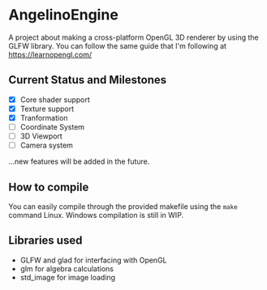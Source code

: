 # AngelinoEngine

A project about making a cross-platform OpenGL 3D renderer by using the GLFW library.
You can follow the same guide that I'm following at https://learnopengl.com/

## Current Status and Milestones 

- [x] Core shader support
- [x] Texture support
- [x] Tranformation
- [ ] Coordinate System
- [ ] 3D Viewport
- [ ] Camera system

...new features will be added in the future.

## How to compile

You can easily compile through the provided makefile using the ```make``` command Linux.
Windows compilation is still in WIP.

## Libraries used

- GLFW and glad for interfacing with OpenGL
- glm for algebra calculations
- std_image for image loading